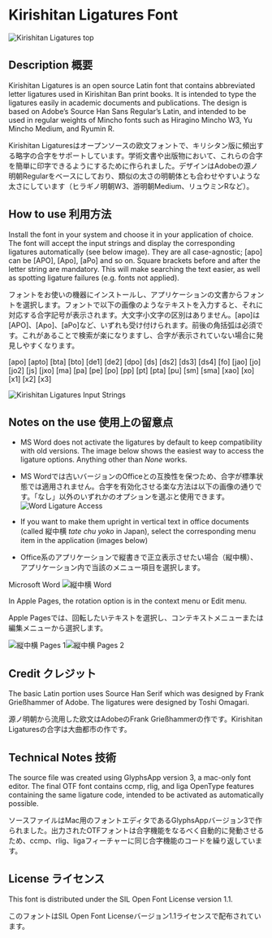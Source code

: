 # Kirishitan Ligatures Font
![Kirishitan Ligatures top](https://user-images.githubusercontent.com/5482424/225489680-0e14042f-05cb-4441-9ffe-16979bcba7f3.png)

## Description 概要
Kirishitan Ligatures is an open source Latin font that contains abbreviated letter ligatures used in Kirishitan Ban print books. It is intended to type the ligatures easily in academic documents and publications. The design is based on Adobe’s Source Han Sans Regular’s Latin, and intended to be used in regular weights of Mincho fonts such as Hiragino Mincho W3, Yu Mincho Medium, and Ryumin R.

Kirishitan Ligaturesはオープンソースの欧文フォントで、キリシタン版に頻出する略字の合字をサポートしています。学術文書や出版物において、これらの合字を簡単に印字できるようにするために作られました。デザインはAdobeの源ノ明朝Regularをベースにしており、類似の太さの明朝体とも合わせやすいような太さにしています（ヒラギノ明朝W3、游明朝Medium、リュウミンRなど）。

## How to use 利用方法
Install the font in your system and choose it in your application of choice. The font will accept the input strings and display the corresponding ligatures automatically (see below image). They are all case-agnostic; [apo] can be [APO], [Apo], [aPo] and so on. Square brackets before and after the letter string are mandatory. This will make searching the text easier, as well as spotting ligature failures (e.g. fonts not applied).

フォントをお使いの機器にインストールし、アプリケーションの文書からフォントを選択します。フォントで以下の画像のようなテキストを入力すると、それに対応する合字記号が表示されます。大文字小文字の区別はありません。[apo]は[APO]、[Apo]、[aPo]など、いずれも受け付けられます。前後の角括弧は必須です。これがあることで検索が楽になりますし、合字が表示されていない場合に発見しやすくなります。

[apo] [apto] [bta] [bto] [de1] [de2] [dpo] [ds] [ds2] [ds3] [ds4] [fo] [jao] [jo] [jo2] [js] [jxo] [ma] [pa] [pe] [po] [pp] [pt] [pta] [pu] [sm] [sma] [xao] [xo] [x1] [x2] [x3]

![Kirishitan Ligatures Input Strings](https://user-images.githubusercontent.com/5482424/225482458-908dfde1-a734-449a-96f3-5be234917042.png)

## Notes on the use 使用上の留意点
- MS Word does not activate the ligatures by default to keep compatibility with old versions. The image below shows the easiest way to access the ligature options. Anything other than *None* works.
- MS Wordでは古いバージョンのOfficeとの互換性を保つため、合字が標準状態では適用されません。合字を有効化させる楽な方法は以下の画像の通りです。「なし」以外のいずれかのオプションを選ぶと使用できます。
![Word Ligature Access](https://user-images.githubusercontent.com/5482424/226122862-99cfb427-3a24-4a3a-b8cb-4f8c1bd1a28a.png)

- If you want to make them upright in vertical text in office documents (called 縦中横 *tate chu yoko* in Japan), select the corresponding menu item in the application (images below)
- Office系のアプリケーションで縦書きで正立表示させたい場合（縦中横）、アプリケーション内で当該のメニュー項目を選択します。

Microsoft Word
![縦中横 Word](https://user-images.githubusercontent.com/5482424/225483554-adfdb744-3ae0-49a1-9553-bfe32035d7e6.png)

In Apple Pages, the rotation option is in the context menu or Edit menu.

Apple Pagesでは、回転したいテキストを選択し、コンテキストメニューまたは編集メニューから選択します。

![縦中横 Pages 1](https://user-images.githubusercontent.com/5482424/225484133-5794d9ef-4ba9-4f25-80dd-2664f5eae811.png)![縦中横 Pages 2](https://user-images.githubusercontent.com/5482424/225484143-742bdf8c-5dd7-43a1-96a1-21c714cdd740.png)


## Credit クレジット
The basic Latin portion uses Source Han Serif which was designed by Frank Grießhammer of Adobe. The ligatures were designed by Toshi Omagari.

源ノ明朝から流用した欧文はAdobeのFrank Grießhammerの作です。Kirishitan Ligaturesの合字は大曲都市の作です。

## Technical Notes 技術

The source file was created using GlyphsApp version 3, a mac-only font editor. The final OTF font contains ccmp, rlig, and liga OpenType features containing the same ligature code, intended to be activated as automatically possible.

ソースファイルはMac用のフォントエディタであるGlyphsAppバージョン3で作られました。出力されたOTFフォントは合字機能をなるべく自動的に発動させるため、ccmp、rlig、ligaフィーチャーに同じ合字機能のコードを繰り返しています。

## License ライセンス
This font is distributed under the SIL Open Font License version 1.1.

このフォントはSIL Open Font Licenseバージョン1.1ライセンスで配布されています。
